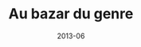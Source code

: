---
title: "Au bazar du genre"
summary: "Réalisation de quatre cartes autour de la thématique du genre en Méditerranée, conçue pour l'exposition \"Au bazar du genre\" au Mucem de juin 2013 à janvier 2014: _Législation et homosexualité_, _Nombre d'enfants par femme_, _Âge moyen des femmes au premier mariage_ et _Droit de vote des femmes_."
tags:
  - genre
  - print
  - cartographie
date: 2013-06
external_link: https://mapper.fr/2014-02/blog/au-bazar-du-genre/
---